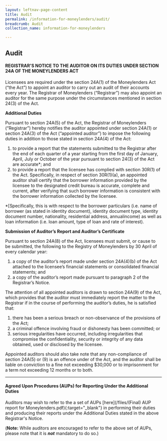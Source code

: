 ```yaml
---
layout: leftnav-page-content
title: Audit
permalink: /information-for-moneylenders/audit/
breadcrumb: Audit
collection_name: information-for-moneylenders

---
```


Audit
---
#### REGISTRAR'S NOTICE TO THE AUDITOR ON ITS DUTIES UNDER SECTION 24A OF THE MONEYLENDERS ACT

Licensees are required under the section 24A(1) of the Moneylenders Act (“the Act”) to appoint an auditor to carry out an audit of their accounts every year. The Registrar of Moneylenders (“Registrar”) may also appoint an auditor for the same purpose under the circumstances mentioned in section 24(3) of the Act.

**Additional Duties**

Pursuant to section 24A(5) of the Act, the Registrar of Moneylenders (“Registrar”) hereby notifies the auditor appointed under section 24A(1) or section 24A(3) of the Act (“appointed auditor”) to impose the following duties in addition to those stated in section 24A(4) of the Act:

1. to provide a report that the statements submitted to the Registrar after the end of each quarter of a year starting from the first day of January, April, July or October of the year pursuant to section 24(3) of the Act are accurate*; and
2. to provide a report that the licensee has complied with section 30R(1) of the Act. Specifically, in respect of section 30R(1)(a), an appointed auditor shall certify that the borrower information provided by the licensee to the designated credit bureau is accurate, complete and current, after verifying that such borrower information is consistent with the borrower information collected by the licensee.

*[Specifically, this is with respect to the borrower particulars (i.e. name of borrower (as stated in identity document), identity document type, identity document number, nationality, residential address, annualincome) as well as loan information (i.e. loan amount, type of loan and rate of interest).

**Submission of Auditor’s Report and Auditor’s Certificate**

Pursuant to section 24A(8) of the Act, licensees must submit, or cause to be
submitted, the following to the Registry of Moneylenders by 30 April of every calendar year:
1. a copy of the auditor’s report made under section 24A(4)(b) of the Act attached to the licensee’s financial statements or consolidated financial statements; and
2. a copy of the auditor’s report made pursuant to paragraph 2 of the Registrar’s
Notice.

The attention of all appointed auditors is drawn to section 24A(9) of the Act, which provides that the auditor must immediately report the matter to the Registrar if in the course of performing the auditor’s duties, he is satisfied that:
1. there has been a serious breach or non-observance of the provisions of the Act;
2. a criminal offence involving fraud or dishonesty has been committed; or
3. serious irregularities have occurred, including irregularities that compromise the confidentiality, security or integrity of any data obtained, used or disclosed by the licensee.

Appointed auditors should also take note that any non-compliance of section 24A(5) or (9) is an offence under of the Act, and the auditor shall be liable on conviction to a fine not exceeding $30,000 or to imprisonment for a term not exceeding 12 months or to both.

---
#### Agreed Upon Procedures (AUPs) for Reporting Under the Additional Duties

Auditors may wish to refer to the a set of AUPs [here](/files/(Final) AUP report for Moneylenders.pdf){:target="_blank"} in performing their duties and producing their reports under the Additional Duties stated in the above Registrar's Notice.

(**Note:** While auditors are encouraged to refer to the above set of AUPs, please note that it is **_not_** mandatory to do so.)
